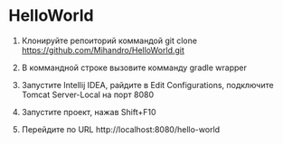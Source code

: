 # HelloWorld


1. Клонируйте репоиторий коммандой git clone https://github.com/Mihandro/HelloWorld.git

2. В коммандной строке вызовите комманду gradle wrapper

3. Запустите Intellij IDEA, pайдите в Edit Configurations, подключите Tomcat Server-Local на порт 8080

4. Запустите проект, нажав Shift+F10

5. Перейдите по URL http://localhost:8080/hello-world
